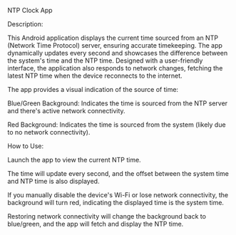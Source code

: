 NTP Clock App

Description:

This Android application displays the current time sourced from an NTP (Network Time Protocol) server, ensuring accurate timekeeping. 
The app dynamically updates every second and showcases the difference between the system's time and the NTP time. 
Designed with a user-friendly interface, the application also responds to network changes, fetching the latest NTP time when the device reconnects to the internet.

The app provides a visual indication of the source of time:

Blue/Green Background: Indicates the time is sourced from the NTP server and there's active network connectivity.

Red Background: Indicates the time is sourced from the system (likely due to no network connectivity).


How to Use:

Launch the app to view the current NTP time.

The time will update every second, and the offset between the system time and NTP time is also displayed.

If you manually disable the device's Wi-Fi or lose network connectivity, the background will turn red, indicating the displayed time is the system time.

Restoring network connectivity will change the background back to blue/green, and the app will fetch and display the NTP time.
